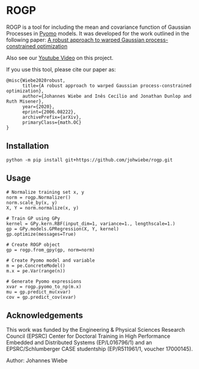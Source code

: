# ROGP

ROGP is a tool for including the mean and covariance function of Gaussian
Processes in [Pyomo]() models. It was developed for the work outlined in the
following paper:
[A robust approach to warped Gaussian process-constrained
optimization](https://arxiv.org/abs/2006.08222)

Also see our [Youtube Video](https://www.youtube.com/watch?v=h3vSgbxpVzU) on this project.

If you use this tool, please cite our paper as:

    @misc{Wiebe2020robust,
          title={A robust approach to warped Gaussian process-constrained optimization}, 
          author={Johannes Wiebe and Inês Cecílio and Jonathan Dunlop and Ruth Misener},
          year={2020},
          eprint={2006.08222},
          archivePrefix={arXiv},
          primaryClass={math.OC}
    }

## Installation

    python -m pip install git+https://github.com/johwiebe/rogp.git

## Usage

    # Normalize training set x, y
    norm = rogp.Normalizer()
    norm.scale_by(x, y)
    X, Y = norm.normalize(x, y)

    # Train GP using GPy
    kernel = GPy.kern.RBF(input_dim=1, variance=1., lengthscale=1.)
    gp = GPy.models.GPRegression(X, Y, kernel)
    gp.optimize(messages=True)

    # Create ROGP object
    gp = rogp.from_gpy(gp, norm=norm)

    # Create Pyomo model and variable
    m = pe.ConcreteModel()
    m.x = pe.Var(range(n))

    # Generate Pyomo expressions
    xvar = rogp.pyomo_to_np(m.x)
    mu = gp.predict_mu(xvar)
    cov = gp.predict_cov(xvar)


## Acknowledgements
This work was funded by the Engineering \& Physical Sciences Research
Council (EPSRC) Center for Doctoral Training in High Performance Embedded
and Distributed Systems (EP/L016796/1) and an EPSRC/Schlumberger CASE
studentship (EP/R511961/1, voucher 17000145).

Author: Johannes Wiebe
